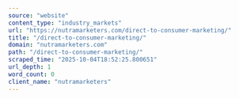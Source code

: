 ```yaml
---
source: "website"
content_type: "industry_markets"
url: "https://nutramarketers.com/direct-to-consumer-marketing/"
title: "/direct-to-consumer-marketing/"
domain: "nutramarketers.com"
path: "/direct-to-consumer-marketing/"
scraped_time: "2025-10-04T18:52:25.800651"
url_depth: 1
word_count: 0
client_name: "nutramarketers"
---
```


